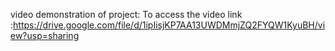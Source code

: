 video demonstration of project:
                     To access the video link :https://drive.google.com/file/d/1ipIisjKP7AA13UWDMmjZQ2FYQW1KyuBH/view?usp=sharing
